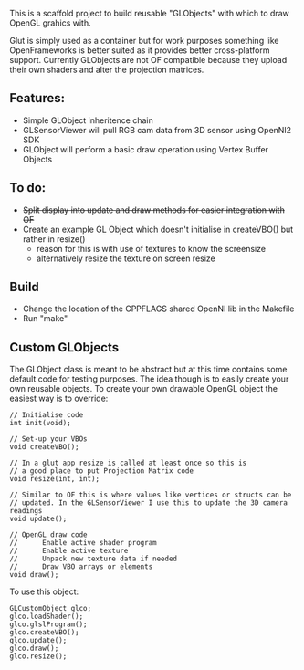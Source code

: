 This is a scaffold project to build reusable "GLObjects" with which to draw OpenGL grahics with.

Glut is simply used as a container but for work purposes something like OpenFrameworks is better suited as it provides better cross-platform support. Currently GLObjects are not OF compatible because they upload their own shaders and alter the projection matrices.

Features:
---------
- Simple GLObject inheritence chain
- GLSensorViewer will pull RGB cam data from 3D sensor using OpenNI2 SDK
- GLObject will perform a basic draw operation using Vertex Buffer Objects

To do:
------
- ~~Split display into update and draw methods for easier integration with OF~~
- Create an example GL Object which doesn't initialise in createVBO() but rather in resize()
	- reason for this is with use of textures to know the screensize
	- alternatively resize the texture on screen resize

Build
-----

- Change the location of the CPPFLAGS shared OpenNI lib in the Makefile
- Run "make"

Custom GLObjects
----------------

The GLObject class is meant to be abstract but at this time contains some default code for testing purposes. The idea though is to easily create your own reusable objects. To create your own drawable OpenGL object the easiest way is to override:

	// Initialise code
	int init(void);

	// Set-up your VBOs
	void createVBO();

	// In a glut app resize is called at least once so this is 
	// a good place to put Projection Matrix code 
	void resize(int, int);

	// Similar to OF this is where values like vertices or structs can be 
	// updated. In the GLSensorViewer I use this to update the 3D camera readings
    void update();
	
	// OpenGL draw code
	// 		Enable active shader program
	// 		Enable active texture
	// 		Unpack new texture data if needed
	// 		Draw VBO arrays or elements
	void draw();

To use this object:

	GLCustomObject glco;
	glco.loadShader();	
	glco.glslProgram();
    glco.createVBO();
    glco.update();
    glco.draw();
    glco.resize();